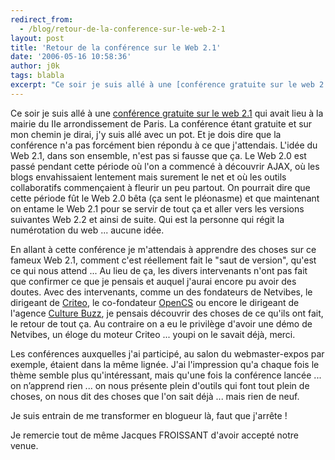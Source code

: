 ```yaml
---
redirect_from:
  - /blog/retour-de-la-conference-sur-le-web-2-1
layout: post
title: 'Retour de la conférence sur le Web 2.1'
date: '2006-05-16 10:58:36'
author: j0k
tags: blabla
excerpt: "Ce soir je suis allé à une [conférence gratuite sur le web 2.1](http://altaide.typepad.com/jacques_froissant_altade/2006/05/web_21_une_conf.html) qui avait lieu à la mairie du IIe arrondissement de Paris.     \nLa conférence étant gratuite et sur mon chemin je dirai, j'y suis allé avec un pot. Et je dois dire que la conférence n'a pas forcément bien répondu      …"
---
```


Ce soir je suis allé à une [conférence gratuite sur le web 2.1](http://altaide.typepad.com/jacques_froissant_altade/2006/05/web_21_une_conf.html) qui avait lieu à la mairie du IIe arrondissement de Paris.
La conférence étant gratuite et sur mon chemin je dirai, j'y suis allé avec un pot. Et je dois dire que la conférence n'a pas forcément bien répondu à ce que j'attendais.   L'idée du Web 2.1, dans son ensemble, n'est pas si fausse que ça. Le Web 2.0 est passé pendant cette période où l'on a commencé à découvrir AJAX, où les blogs envahissaient lentement mais surement le net et où les outils collaboratifs commençaient à fleurir un peu partout. On pourrait dire que cette période fût le Web 2.0 bêta (ça sent le pléonasme) et que maintenant on entame le Web 2.1 pour se servir de tout ça et aller vers les versions suivantes Web 2.2 et ainsi de suite. Qui est la personne qui régit la numérotation du web ... aucune idée.

En allant à cette conférence je m'attendais à apprendre des choses sur ce fameux Web 2.1, comment c'est réellement fait le &quot;saut de version&quot;, qu'est ce qui nous attend ... Au lieu de ça, les divers intervenants n'ont pas fait que confirmer ce que je pensais et auquel j'aurai encore pu avoir des doutes.    Avec des intervenants, comme un des fondateurs de Netvibes, le dirigeant de [Criteo](http://www.criteo.com/), le co-fondateur [OpenCS](http://www.opencs.net/) ou encore le dirigeant de l'agence [Culture Buzz](http://www.culture-buzz.com/), je pensais découvrir des choses de ce qu'ils ont fait, le retour de tout ça. Au contraire  on a eu le privilège d'avoir une démo de Netvibes, un éloge du moteur Criteo ... youpi on le savait déjà, merci.

Les conférences auxquelles j'ai participé, au salon du webmaster-expos par exemple, étaient dans la même lignée. J'ai l'impression qu'a chaque fois le thème semble plus qu'intéressant, mais qu'une fois la conférence lancée ... on n’apprend rien ... on nous présente plein d'outils qui font tout plein de choses, on nous dit des choses que l'on sait déjà ... mais rien de neuf.

Je suis entrain de me transformer en blogueur là, faut que j'arrête !

Je remercie tout de même Jacques FROISSANT d'avoir accepté notre venue.
